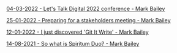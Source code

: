 <a class="UL" href="./04-03-2022">04-03-2022 - Let's Talk Digital 2022 conference - Mark Bailey</a>

<a class="UL" href="./25-01-2022">25-01-2022 - Preparing for a stakeholders meeting - Mark Bailey</a>

<a class="UL" href="./12-01-2022">12-01-2022 - I just discovered 'Git It Write' - Mark Bailey</a>

<a class="UL" href="./14-08-2021">14-08-2021 - So what is Spiritum Duo? - Mark Bailey</a>

